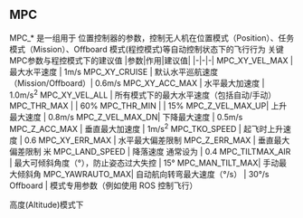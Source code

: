 ## MPC

MPC_* 是一组用于 位置控制器的参数，控制无人机在位置模式（Position）、任务模式（Mission）、Offboard 模式(程控模式)等自动控制状态下的飞行行为
关键MPC参数与程控模式下的建议值
|参数|作用|建议值|
|-|-|-|
MPC_XY_VEL_MAX  |  最大水平速度	| 1m/s
MPC_XY_CRUISE   |  默认水平巡航速度（Mission/Offboard）| 0.6m/s
MPC_XY_ACC_MAX	|  水平最大加速度	| 1.0m/s<sup>2</sup>
MPC_XY_VEL_ALL	|  所有模式下的最大水平速度（包括自动/手动）
MPC_THR_MAX     |  | 60%
MPC_THR_MIN     |  | 15%
MPC_Z_VEL_MAX_UP|  上升最大速度 | 0.8m/s
MPC_Z_VEL_MAX_DN|  下降最大速度 | 0.5m/s
MPC_Z_ACC_MAX	  |  垂直最大加速度 | 1m/s<sup>2</sup>
MPC_TKO_SPEED	  |  起飞时上升速度 | 0.6
MPC_XY_ERR_MAX  |  水平最大偏差限制
MPC_Z_ERR_MAX	  |  垂直最大偏差限制	米
MPC_LAND_SPEED  |  降落速度	通常设为 | 0.4
MPC_TILTMAX_AIR |  最大可倾斜角度（°），防止姿态过大失控 | 15°
MPC_MAN_TILT_MAX|  手动最大倾斜角
MPC_YAWRAUTO_MAX|  自动航向转弯最大速度（°/s） | 30°/s
Offboard        |  模式专用参数（例如使用 ROS 控制飞行）

高度(Altitude)模式下







